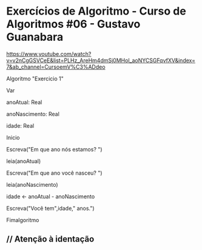 # Exercícios de Algoritmo - Curso de Algoritmos #06 - Gustavo Guanabara

https://www.youtube.com/watch?v=v2nCgGSVCeE&list=PLHz_AreHm4dmSj0MHol_aoNYCSGFqvfXV&index=7&ab_channel=CursoemV%C3%ADdeo

Algoritmo "Exercicio 1"

Var

anoAtual: Real

anoNascimento: Real

idade: Real

Inicio

Escreva("Em que ano nós estamos? ")

leia(anoAtual)

Escreva("Em que ano você nasceu? ")

leia(anoNascimento)

idade <- anoAtual - anoNascimento

Escreva("Você tem",idade," anos.")


Fimalgoritmo

// Atenção à identação
---


